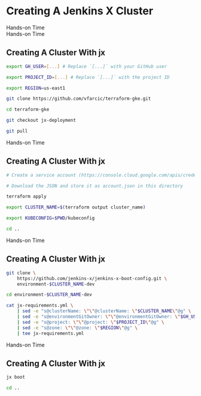 <!-- .slide: class="center dark" -->
<!-- .slide: data-background="../img/background/hands-on.jpg" -->
# Creating A Jenkins X Cluster

<div class="label">Hands-on Time</div>


<!-- .slide: class="dark" -->
<div class="eyebrow"> </div>
<div class="label">Hands-on Time</div>

## Creating A Cluster With jx

```bash
export GH_USER=[...] # Replace `[...]` with your GitHub user

export PROJECT_ID=[...] # Replace `[...]` with the project ID

export REGION=us-east1

git clone https://github.com/vfarcic/terraform-gke.git

cd terraform-gke

git checkout jx-deployment

git pull
```


<!-- .slide: class="dark" -->
<div class="eyebrow"> </div>
<div class="label">Hands-on Time</div>

## Creating A Cluster With jx

```bash
# Create a service account (https://console.cloud.google.com/apis/credentials/serviceaccountkey)

# Download the JSON and store it as account.json in this directory

terraform apply

export CLUSTER_NAME=$(terraform output cluster_name)

export KUBECONFIG=$PWD/kubeconfig

cd ..
```


<!-- .slide: class="dark" -->
<div class="eyebrow"> </div>
<div class="label">Hands-on Time</div>

## Creating A Cluster With jx

```bash
git clone \
    https://github.com/jenkins-x/jenkins-x-boot-config.git \
    environment-$CLUSTER_NAME-dev

cd environment-$CLUSTER_NAME-dev

cat jx-requirements.yml \
    | sed -e "s@clusterName: \"\"@clusterName: \"$CLUSTER_NAME\"@g" \
    | sed -e "s@environmentGitOwner: \"\"@environmentGitOwner: \"$GH_USER\"@g" \
    | sed -e "s@project: \"\"@project: \"$PROJECT_ID\"@g" \
    | sed -e "s@zone: \"\"@zone: \"$REGION\"@g" \
    | tee jx-requirements.yml
```


<!-- .slide: class="dark" -->
<div class="eyebrow"> </div>
<div class="label">Hands-on Time</div>

## Creating A Cluster With jx

```bash
jx boot

cd ..
```
